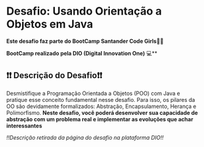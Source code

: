 # Desafio: Usando Orientação a Objetos em Java

**Este desafio faz parte do BootCamp Santander Code Girls:woman_technologist:**

**BootCamp realizado pela DIO (Digital Innovation One)** :computer:**

##  

## :exclamation::exclamation: Descrição do Desafio:exclamation::exclamation:

Desmistifique a Programação Orientada a Objetos (POO) com Java e pratique esse conceito fundamental nesse desafio. Para isso, os pilares da OO são devidamente formalizados: Abstração, Encapsulamento, Herança e Polimorfismo. **Neste desafio, você poderá desenvolver sua capacidade de abstração com um problema real e implementar as evoluções que achar interessantes**

*!!Descrição retirada da página do desafio na plataforma DIO!!*